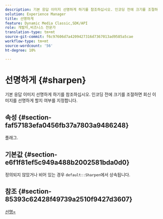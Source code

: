 ```yaml
---
description: 기본 응답 이미지 선명하게 하기를 참조하십시오. 인코딩 전에 크기를 조절하면 회신 이미지를 선명하게 할지 여부를 지정합니다.
solution: Experience Manager
title: 선명하게
feature: Dynamic Media Classic,SDK/API
role: 개발자,비즈니스 전문가
translation-type: tm+mt
source-git-commit: f6c97606d7a4209427316d7367013ad9585a5cae
workflow-type: tm+mt
source-wordcount: '56'
ht-degree: 10%

---
```



# 선명하게 {#sharpen}

기본 응답 이미지 선명하게 하기를 참조하십시오. 인코딩 전에 크기를 조절하면 회신 이미지를 선명하게 할지 여부를 지정합니다.

## 속성 {#section-faf57183efa0456fb37a7803a9486248}

플래그.

## 기본값 {#section-e6f1f81ef5c949a488b2002581bda0d0}

정의되지 않았거나 비어 있는 경우 `default::Sharpen`에서 상속됩니다.

## 참조 {#section-85393c62428f49739a2510f9427d3607}

[선명=](../../../../../ir-api/http-protocol/image-rendering-api-ref/c-ir-http-protocol-ref/c-ir-http-protocol-command-reference/r-ir-http-sharpen.md#reference-13034d22d176483cb99ccafc2a4f6a6e)
